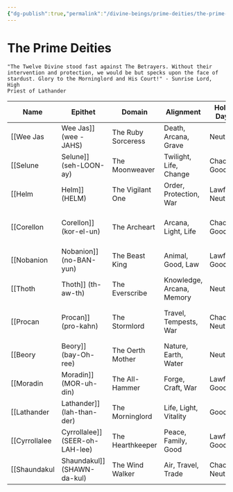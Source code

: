 ```yaml
---
{"dg-publish":true,"permalink":"/divine-beings/prime-deities/the-prime-deities/","dgHomeLink":true,"dgPassFrontmatter":false}
---
```


# The Prime Deities
	"The Twelve Divine stood fast against The Betrayers. Without their 
	intervention and protection, we would be but specks upon the face of 
	stardust. Glory to the Morninglord and His Court!" - Sunrise Lord, High 
	Priest of Lathander 

| Name                              | Epithet            | Domain                    | Alignment       | Holy Day                          | Plane            |
| --------------------------------- | ------------------ | ------------------------- | --------------- | --------------------------------- | ---------------- |
| [[Wee Jas|Wee Jas]] (wee - JAHS)          | The Ruby Sorceress | Death, Arcana, Grave      | Neutral         | Night of Ascension (Aeolin 11)    | Sigil            |
| [[Selune|Selune]] (seh-LOON-ay)          | The Moonweaver     | Twilight, Life, Change    | Chaotic Good    | New Dawn (Coaldry 1)              | Ysgard           |
| [[Helm|Helm]] (HELM)                   | The Vigilant One   | Order, Protection, War    | Lawful Neutral  | Crimfall (Borozko 22)             | Mount Celestia   |
| [[Corellon|Corellon]] (kor-el-un)          | The Archeart       | Arcana, Light, Life       | Chaotic Good    | Elvendawn, Midsummer (Crowen 21)  | Arcadia          |
| [[Nobanion|Nobanion]] (no-BAN-yun)         | The Beast King     | Animal, Good, Law         | Lawful Good     | Roarsen (Ishkuren 9)              | Beastlands       |
| [[Thoth|Thoth]] (th-aw-th)              | The Everscribe     | Knowledge, Arcana, Memory | Neutral         | Unknown                           | The Evelrie      |
| [[Procan|Procan]] (pro-kahn)             | The Stormlord      | Travel, Tempests, War     | Chaotic Neutral | Day of Crossed Steel (Solisary 7) | Limbo (Seasedge) |
| [[Beory|Beory]] (bay-Oh-ree)            | The Oerth Mother   | Nature, Earth, Water      | Neutral         | Wild Bounty (Cerian 23)           | Arborea          |
| [[Moradin|Moradin]] (MOR-uh-din)          | The All-Hammer     | Forge, Craft, War         | Lawful Good     | Billowing (Firaldin 23)           | Mount Celestia   |
| [[Lathander|Lathander]] (lah-than-der)      | The Morninglord    | Life, Light, Vitality     | Good            | Summer's Rest (Crowen 3)          | Elysium          |
| [[Cyrrollalee|Cyrrollalee]] (SEER-oh-LAH-lee) | The Hearthkeeper   | Peace, Family, Good       | Lawful Good     | Samaritan's Day (Raitury 1)       | Mount Celestia   |
| [[Shaundakul|Shaundakul]] (SHAWN-da-kul)     | The Wind Walker    | Air, Travel, Trade        | Chaotic Neutral | The Day of Crossings (Aeolin 21)  | Ysgard           |

